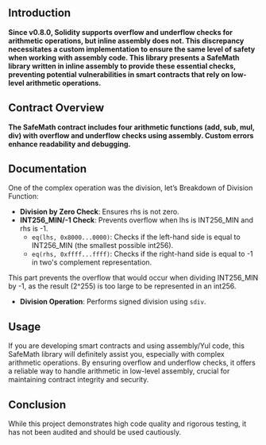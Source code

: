 ## Introduction

**Since v0.8.0, Solidity supports overflow and underflow checks for arithmetic operations, but inline assembly does not. This discrepancy necessitates a custom implementation to ensure the same level of safety when working with assembly code. This library presents a SafeMath library written in inline assembly to provide these essential checks, preventing potential vulnerabilities in smart contracts that rely on low-level arithmetic operations.**

## Contract Overview

**The SafeMath contract includes four arithmetic functions (add, sub, mul, div) with overflow and underflow checks using assembly. Custom errors enhance readability and debugging.**

## Documentation

One of the complex operation was the division, let’s Breakdown of Division Function:

- **Division by Zero Check**: Ensures rhs is not zero.
- **INT256_MIN/-1 Check**: Prevents overflow when lhs is INT256_MIN and rhs is -1.
  - `eq(lhs, 0x8000...0000)`: Checks if the left-hand side is equal to INT256_MIN (the smallest possible int256).
  - `eq(rhs, 0xffff...ffff)`: Checks if the right-hand side is equal to -1 in two's complement representation.

This part prevents the overflow that would occur when dividing INT256_MIN by -1, as the result (2^255) is too large to be represented in an int256.

- **Division Operation**: Performs signed division using `sdiv`.

## Usage

If you are developing smart contracts and using assembly/Yul code, this SafeMath library will definitely assist you, especially with complex arithmetic operations. By ensuring overflow and underflow checks, it offers a reliable way to handle arithmetic in low-level assembly, crucial for maintaining contract integrity and security.

## Conclusion

While this project demonstrates high code quality and rigorous testing, it has not been audited and should be used cautiously.
